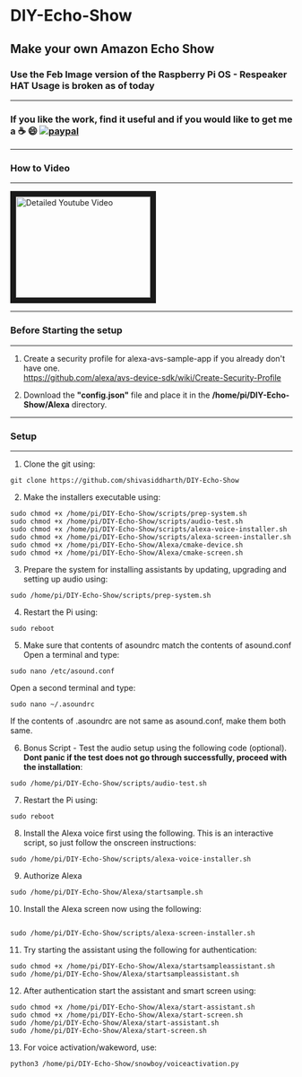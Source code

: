 # DIY-Echo-Show
## Make your own Amazon Echo Show     

### Use the Feb Image version of the Raspberry Pi OS  - Respeaker HAT Usage is broken as of today   

*******************************************************************************************************************************
### **If you like the work, find it useful and if you would like to get me a :coffee: :smile:** [![paypal](https://www.paypalobjects.com/en_US/i/btn/btn_donate_LG.gif)](https://www.paypal.com/cgi-bin/webscr?cmd=_s-xclick&hosted_button_id=7GH3YDCHZ36QN)  

****************************************************************   
### How to Video    
****************************************************************    
<a href="http://www.youtube.com/watch?feature=player_embedded&v=OLc5EpjWpuw
" target="_blank"><img src="http://img.youtube.com/vi/OLc5EpjWpuw/0.jpg"
alt="Detailed Youtube Video" width="240" height="180" border="10" /></a>

****************************************************************   
### Before Starting the setup   
****************************************************************  

1. Create a security profile for alexa-avs-sample-app if you already don't have one.  
https://github.com/alexa/avs-device-sdk/wiki/Create-Security-Profile  

2. Download the **"config.json"** file and place it in the **/home/pi/DIY-Echo-Show/Alexa** directory.  


***************************************************************
### Setup       
***************************************************************
1. Clone the git using:
```
git clone https://github.com/shivasiddharth/DIY-Echo-Show  
```
2. Make the installers executable using:
```
sudo chmod +x /home/pi/DIY-Echo-Show/scripts/prep-system.sh    
sudo chmod +x /home/pi/DIY-Echo-Show/scripts/audio-test.sh   
sudo chmod +x /home/pi/DIY-Echo-Show/scripts/alexa-voice-installer.sh  
sudo chmod +x /home/pi/DIY-Echo-Show/scripts/alexa-screen-installer.sh    
sudo chmod +x /home/pi/DIY-Echo-Show/Alexa/cmake-device.sh  
sudo chmod +x /home/pi/DIY-Echo-Show/Alexa/cmake-screen.sh  
```
3. Prepare the system for installing assistants by updating, upgrading and setting up audio using:  
```
sudo /home/pi/DIY-Echo-Show/scripts/prep-system.sh
```
4. Restart the Pi using:
```
sudo reboot
```
5. Make sure that contents of asoundrc match the contents of asound.conf    
   Open a terminal and type:  
```
sudo nano /etc/asound.conf
```
Open a second terminal and type:    
```
sudo nano ~/.asoundrc
```
If the contents of .asoundrc are not same as asound.conf, make them both same.  

6. Bonus Script - Test the audio setup using the following code (optional). **Dont panic if the test does not go through successfully, proceed with the installation**:  
```
sudo /home/pi/DIY-Echo-Show/scripts/audio-test.sh  
```
7. Restart the Pi using:
```
sudo reboot
```
8. Install the Alexa voice first using the following. This is an interactive script, so just follow the onscreen instructions:
```
sudo /home/pi/DIY-Echo-Show/scripts/alexa-voice-installer.sh  
```  

9. Authorize Alexa    
```
sudo /home/pi/DIY-Echo-Show/Alexa/startsample.sh  
```

10. Install the Alexa screen now using the following:   
```

sudo /home/pi/DIY-Echo-Show/scripts/alexa-screen-installer.sh  
```  

11. Try starting the assistant using the following for authentication:   
```
sudo chmod +x /home/pi/DIY-Echo-Show/Alexa/startsampleassistant.sh
sudo /home/pi/DIY-Echo-Show/Alexa/startsampleassistant.sh  
```  

12. After authentication start the assistant and smart screen using:   
```
sudo chmod +x /home/pi/DIY-Echo-Show/Alexa/start-assistant.sh  
sudo chmod +x /home/pi/DIY-Echo-Show/Alexa/start-screen.sh  
sudo /home/pi/DIY-Echo-Show/Alexa/start-assistant.sh  
sudo /home/pi/DIY-Echo-Show/Alexa/start-screen.sh  
```  

13. For voice activation/wakeword, use:   
```
python3 /home/pi/DIY-Echo-Show/snowboy/voiceactivation.py
```  
